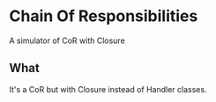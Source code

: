 # Chain Of Responsibilities

A simulator of CoR with Closure

## What

It's a CoR but with Closure instead of Handler classes.

